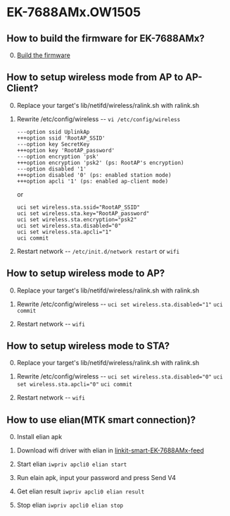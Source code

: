 # EK-7688AMx.OW1505


## How to build the firmware for EK-7688AMx?

0. [Build the firmware](http://labs.mediatek.com/fileMedia/download/87c801b5-d1e6-4227-9a29-b5421f2955ac#page=97&zoom=auto,70,239)

## How to setup wireless mode from AP to AP-Client? 

0. Replace your target's lib/netifd/wireless/ralink.sh with ralink.sh

0. Rewrite /etc/config/wireless -- `vi /etc/config/wireless`
   
   ```
   ---option ssid UplinkAp
   +++option ssid 'RootAP_SSID'
   ---option key SecretKey
   +++option key 'RootAP_password'
   ---option encryption 'psk'
   +++option encryption 'psk2' (ps: RootAP's encryption)
   ---option disabled '1'
   +++option disabled '0' (ps: enabled station mode)
   +++option apcli '1' (ps: enabled ap-client mode)
   ```
   or 
   ```
   uci set wireless.sta.ssid="RootAP_SSID"
   uci set wireless.sta.key="RootAP_password"
   uci set wireless.sta.encryption="psk2"
   uci set wireless.sta.disabled="0"
   uci set wireless.sta.apcli="1"
   uci commit
   ```


0. Restart network -- `/etc/init.d/network restart` or `wifi`

## How to setup wireless mode to AP?

0. Replace your target's lib/netifd/wireless/ralink.sh with ralink.sh

0. Rewrite /etc/config/wireless --
   `uci set wireless.sta.disabled="1"`
   `uci commit`

0. Restart network -- `wifi`

## How to setup wireless mode to STA?

0. Replace your target's lib/netifd/wireless/ralink.sh with ralink.sh

0. Rewrite /etc/config/wireless --
   `uci set wireless.sta.disabled="0"`
   `uci set wireless.sta.apcli="0"`
   `uci commit`

0. Restart network -- `wifi`

## How to use elian(MTK smart connection)?

0. Install elian apk

0. Download wifi driver with elian in [linkit-smart-EK-7688AMx-feed](https://github.com/NuxNuxLi/linkit-smart-EK-7688AMx-feed)

0. Start elian `iwpriv apcli0 elian start`

0. Run elain apk, input your password and press Send V4

0. Get elian result `iwpriv apcli0 elian result`

0. Stop elian `iwpriv apcli0 elian stop`

